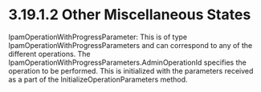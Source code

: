 <html dir="LTR" xmlns:mshelp="http://msdn.microsoft.com/mshelp" xmlns:ddue="http://ddue.schemas.microsoft.com/authoring/2003/5" xmlns:xlink="http://www.w3.org/1999/xlink" xmlns:tool="http://www.microsoft.com/tooltip">
 <body>
 <div id="header">
 <h1 class="heading">3.19.1.2 Other Miscellaneous States</h1>
 </div>
 <div id="mainSection">
 <div id="mainBody">
 <div id="allHistory" class="saveHistory"></div>
 <div id="sectionSection0" class="section" name="collapseableSection">
 

<p>IpamOperationWithProgressParameter: This is of type
IpamOperationWithProgressParameters and can correspond to any of the different
operations. The IpamOperationWithProgressParameters.AdminOperationId specifies
the operation to be performed. This is initialized with the parameters received
as a part of the InitializeOperationParameters method.</p>


 </div>
 </div>
 </div>
 </body>
</html>